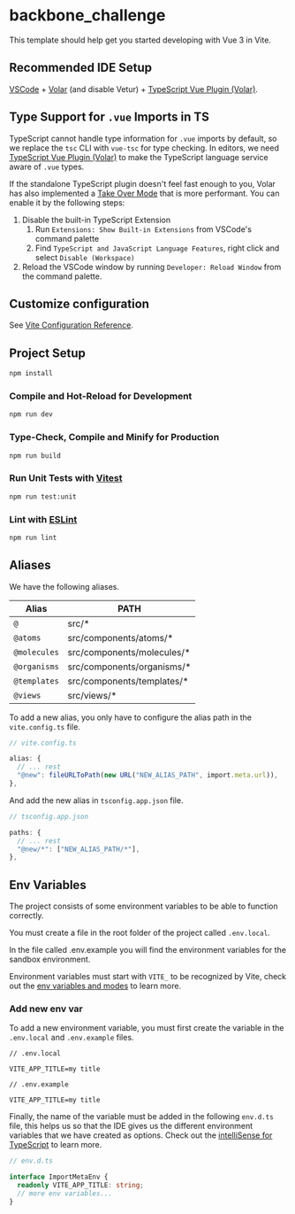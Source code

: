 # backbone_challenge

This template should help get you started developing with Vue 3 in Vite.

## Recommended IDE Setup

[VSCode](https://code.visualstudio.com/) + [Volar](https://marketplace.visualstudio.com/items?itemName=Vue.volar) (and disable Vetur) + [TypeScript Vue Plugin (Volar)](https://marketplace.visualstudio.com/items?itemName=Vue.vscode-typescript-vue-plugin).

## Type Support for `.vue` Imports in TS

TypeScript cannot handle type information for `.vue` imports by default, so we replace the `tsc` CLI with `vue-tsc` for type checking. In editors, we need [TypeScript Vue Plugin (Volar)](https://marketplace.visualstudio.com/items?itemName=Vue.vscode-typescript-vue-plugin) to make the TypeScript language service aware of `.vue` types.

If the standalone TypeScript plugin doesn't feel fast enough to you, Volar has also implemented a [Take Over Mode](https://github.com/johnsoncodehk/volar/discussions/471#discussioncomment-1361669) that is more performant. You can enable it by the following steps:

1. Disable the built-in TypeScript Extension
    1) Run `Extensions: Show Built-in Extensions` from VSCode's command palette
    2) Find `TypeScript and JavaScript Language Features`, right click and select `Disable (Workspace)`
2. Reload the VSCode window by running `Developer: Reload Window` from the command palette.

## Customize configuration

See [Vite Configuration Reference](https://vitejs.dev/config/).

## Project Setup

```sh
npm install
```

### Compile and Hot-Reload for Development

```sh
npm run dev
```

### Type-Check, Compile and Minify for Production

```sh
npm run build
```

### Run Unit Tests with [Vitest](https://vitest.dev/)

```sh
npm run test:unit
```

### Lint with [ESLint](https://eslint.org/)

```sh
npm run lint
```

## Aliases

We have the following aliases.

| Alias          | PATH                        |
| -------------- | --------------------------- |
| `@`            | src/\*                      |
| `@atoms`       | src/components/atoms/\*     |
| `@molecules`   | src/components/molecules/\* |
| `@organisms`   | src/components/organisms/\* |
| `@templates`   | src/components/templates/\* |
| `@views`       | src/views/\*                |

To add a new alias, you only have to configure the alias path in the `vite.config.ts` file.

```typescript
// vite.config.ts

alias: {
  // ... rest
  "@new": fileURLToPath(new URL("NEW_ALIAS_PATH", import.meta.url)),
},
```

And add the new alias in `tsconfig.app.json` file.

```typescript
// tsconfig.app.json

paths: {
  // ... rest
  "@new/*": ["NEW_ALIAS_PATH/*"],
},
```

## Env Variables

The project consists of some environment variables to be able to function correctly.

You must create a file in the root folder of the project called `.env.local`.

In the file called .env.example you will find the environment variables for the sandbox environment.

Environment variables must start with `VITE_` to be recognized by Vite, check out the [env variables and modes](https://vitejs.dev/guide/env-and-mode.html) to learn more.

### Add new env var

To add a new environment variable, you must first create the variable in the `.env.local` and `.env.example` files.

```
// .env.local

VITE_APP_TITLE=my title
```

```
// .env.example

VITE_APP_TITLE=my title
```

Finally, the name of the variable must be added in the following `env.d.ts` file, this helps us so that the IDE gives us the different environment variables that we have created as options. Check out the [intelliSense for TypeScript](https://vitejs.dev/guide/env-and-mode.html#intellisense-for-typescript) to learn more.

```typescript
// env.d.ts

interface ImportMetaEnv {
  readonly VITE_APP_TITLE: string;
  // more env variables...
}
```
